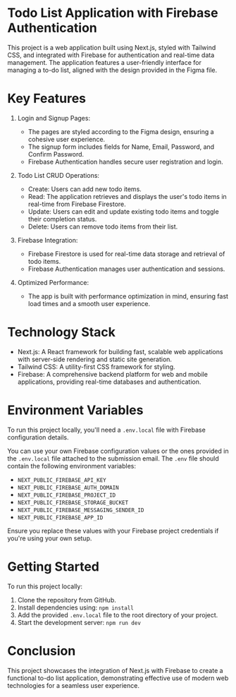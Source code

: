 # Todo List Application with Firebase Authentication

This project is a web application built using Next.js, styled with Tailwind CSS, and integrated with Firebase for authentication and real-time data management. The application features a user-friendly interface for managing a to-do list, aligned with the design provided in the Figma file.

# Key Features

1. Login and Signup Pages:

   - The pages are styled according to the Figma design, ensuring a cohesive user experience.
   - The signup form includes fields for Name, Email, Password, and Confirm Password.
   - Firebase Authentication handles secure user registration and login.

2. Todo List CRUD Operations:

   - Create: Users can add new todo items.
   - Read: The application retrieves and displays the user's todo items in real-time from Firebase Firestore.
   - Update: Users can edit and update existing todo items and toggle their completion status.
   - Delete: Users can remove todo items from their list.

3. Firebase Integration:

   - Firebase Firestore is used for real-time data storage and retrieval of todo items.
   - Firebase Authentication manages user authentication and sessions.

4. Optimized Performance:
   - The app is built with performance optimization in mind, ensuring fast load times and a smooth user experience.

# Technology Stack

- Next.js: A React framework for building fast, scalable web applications with server-side rendering and static site generation.
- Tailwind CSS: A utility-first CSS framework for styling.
- Firebase: A comprehensive backend platform for web and mobile applications, providing real-time databases and authentication.

# Environment Variables

To run this project locally, you'll need a `.env.local` file with Firebase configuration details.

You can use your own Firebase configuration values or the ones provided in the `.env.local` file attached to the submission email. The `.env` file should contain the following environment variables:

- `NEXT_PUBLIC_FIREBASE_API_KEY`
- `NEXT_PUBLIC_FIREBASE_AUTH_DOMAIN`
- `NEXT_PUBLIC_FIREBASE_PROJECT_ID`
- `NEXT_PUBLIC_FIREBASE_STORAGE_BUCKET`
- `NEXT_PUBLIC_FIREBASE_MESSAGING_SENDER_ID`
- `NEXT_PUBLIC_FIREBASE_APP_ID`

Ensure you replace these values with your Firebase project credentials if you're using your own setup.

# Getting Started

To run this project locally:

1. Clone the repository from GitHub.
2. Install dependencies using:
   `npm install`
3. Add the provided `.env.local` file to the root directory of your project.
4. Start the development server:
   `npm run dev`

# Conclusion

This project showcases the integration of Next.js with Firebase to create a functional to-do list application, demonstrating effective use of modern web technologies for a seamless user experience.
